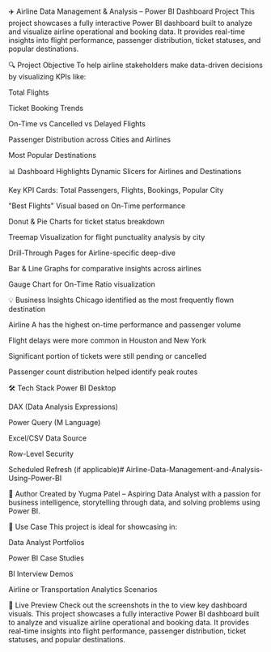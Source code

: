 ✈️ Airline Data Management & Analysis – Power BI Dashboard Project
This project showcases a fully interactive Power BI dashboard built to analyze and visualize airline operational and booking data. It provides real-time insights into flight performance, passenger distribution, ticket statuses, and popular destinations.

🔍 Project Objective
To help airline stakeholders make data-driven decisions by visualizing KPIs like:

Total Flights

Ticket Booking Trends

On-Time vs Cancelled vs Delayed Flights

Passenger Distribution across Cities and Airlines

Most Popular Destinations

📊 Dashboard Highlights
Dynamic Slicers for Airlines and Destinations

Key KPI Cards: Total Passengers, Flights, Bookings, Popular City

"Best Flights" Visual based on On-Time performance

Donut & Pie Charts for ticket status breakdown

Treemap Visualization for flight punctuality analysis by city

Drill-Through Pages for Airline-specific deep-dive

Bar & Line Graphs for comparative insights across airlines

Gauge Chart for On-Time Ratio visualization

💡 Business Insights
Chicago identified as the most frequently flown destination

Airline A has the highest on-time performance and passenger volume

Flight delays were more common in Houston and New York

Significant portion of tickets were still pending or cancelled

Passenger count distribution helped identify peak routes

🛠️ Tech Stack
Power BI Desktop

DAX (Data Analysis Expressions)

Power Query (M Language)

Excel/CSV Data Source

Row-Level Security

Scheduled Refresh (if applicable)# Airline-Data-Management-and-Analysis-Using-Power-BI


👤 Author
Created by Yugma Patel – Aspiring Data Analyst with a passion for business intelligence, storytelling through data, and solving problems using Power BI.

📌 Use Case
This project is ideal for showcasing in:

Data Analyst Portfolios

Power BI Case Studies

BI Interview Demos

Airline or Transportation Analytics Scenarios

🚀 Live Preview
Check out the screenshots in the to view key dashboard visuals.
This project showcases a fully interactive Power BI dashboard built to analyze and visualize airline operational and booking data. It provides real-time insights into flight performance, passenger distribution, ticket statuses, and popular destinations.
